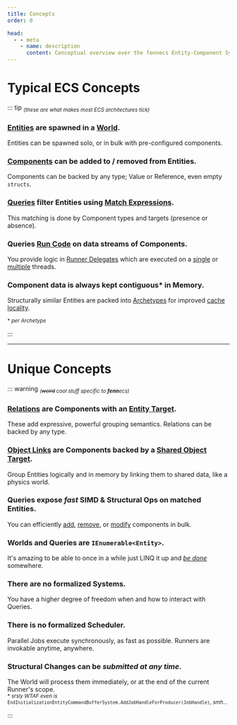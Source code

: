 ```yaml
---
title: Concepts
order: 0

head:
  - - meta
    - name: description
      content: Conceptual overview over the fennecs Entity-Component System
---
```


# Typical ECS Concepts 

::: tip <sub>*(these are what makes most ECS architectures tick)*</sub>
### [Entities](Entities/) are spawned in a [World](World.md). 
Entities can be spawned solo, or in bulk with pre-configured components.

### [Components](Components/) can be added to / removed from Entities.
Components can be backed by any type; Value or Reference, even empty `structs`.

### [Queries](Queries/) filter Entities using [Match Expressions](Queries/MatchExpressions.md).
This matching is done by Component types and targets (presence or absence).

### Queries [Run Code](Queries/Query.For.md) on data streams of Components.
You provide logic in [Runner Delegates](Queries/Delegates.md) which are executed on a [single](Queries/Query.For.md) or [multiple](Queries/Query.Job.md) threads.

### Component data is always kept contiguous* in Memory.
Structurally similar Entities are packed into [Archetypes](Archetype.md) for improved [cache locality](https://en.wikipedia.org/wiki/Locality_of_reference).

<sub>\* *per Archetype*</sub>

:::

----------------------

# Unique Concepts 

::: warning <sub>*(~~weird~~ cool stuff specific to **fenn**ecs)*</sub>
### [Relations](Relation.md) are Components with an [Entity Target](Queries/MatchExpressions.md#match-targets).
These add expressive, powerful grouping semantics. Relations can be backed by any type.

### [Object Links](Link.md) are Components backed by a [Shared Object Target](Queries/MatchExpressions.md#match-targets).
Group Entities logically and in memory by linking them to shared data, like a physics world.

### Queries expose *fast* SIMD & Structural Ops on matched Entities.
You can efficiently [add](Queries/CRUD.md), [remove](Queries/CRUD.md), or [modify](Queries/SIMD.md) components in bulk.

### Worlds and Queries are `IEnumerable<Entity>`.
It's amazing to be able to once in a while just LINQ it up and <u>*be done*</u> somewhere.

### There are no formalized Systems.
You have a higher degree of freedom when and how to interact with Queries.

### There is no formalized Scheduler.
Parallel Jobs execute synchronously, as fast as possible. Runners are invokable anytime, anywhere.  

### Structural Changes can be *submitted at any time.*
The World will process them immediately, or at the end of the current Runner's scope.  
<sub>\* *srsly WTAF even is* `EndInitializationEntityCommandBufferSystem.AddJobHandleForProducer(JobHandle)`, *smh...*</sub>

:::


